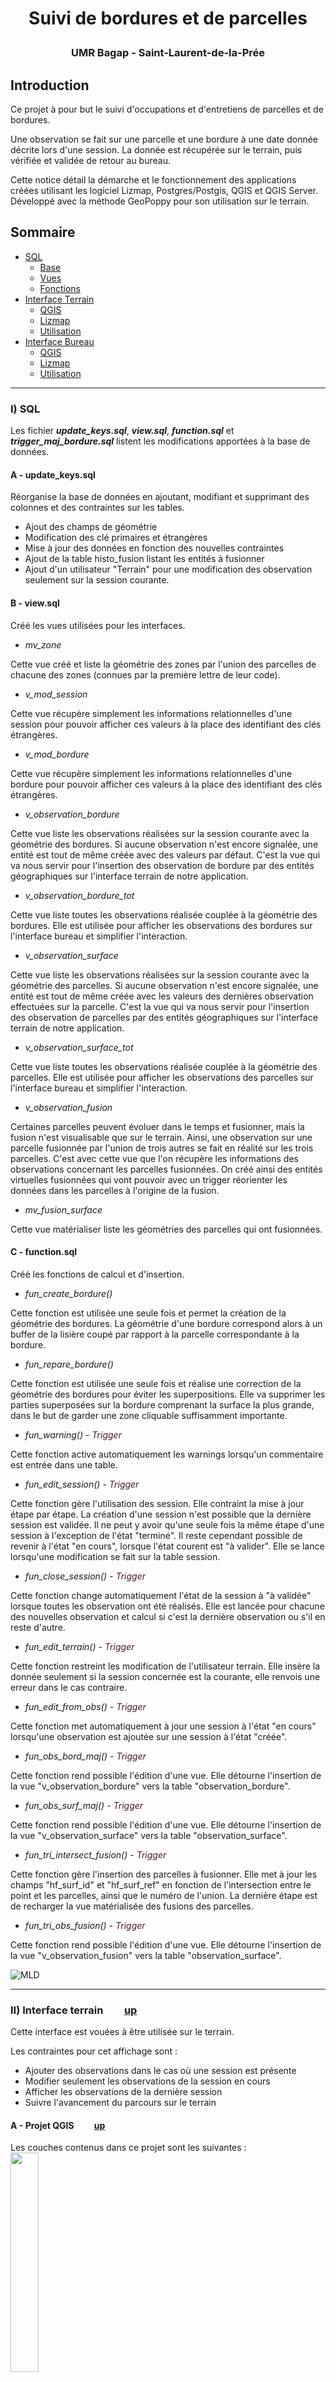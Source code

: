 
# <p style="text-align: center;"> Suivi de bordures et de parcelles</p>
### <p style="text-align: center;"> UMR Bagap - Saint-Laurent-de-la-Prée</p>


## Introduction
Ce projet à pour but le suivi d'occupations et d'entretiens de parcelles et de bordures.

Une observation se fait sur une parcelle et une bordure à une date donnée décrite lors d'une session. La donnée est récupérée sur le terrain, puis vérifiée et validée de retour au bureau.

Cette notice détail la démarche et le fonctionnement des applications créées utilisant les logiciel Lizmap, Postgres/Postgis, QGIS et QGIS Server. Développé avec la méthode GeoPoppy pour son utilisation sur le terrain.

## <a id="up"> Sommaire </a>
* [SQL](#sql)
  * [Base](#base)
  * [Vues](#view)
  * [Fonctions](#func)
* [Interface Terrain](#field)
  * [QGIS](#pqgisF)
  * [Lizmap](#plizmapF)
  * [Utilisation](#usesF)
* [Interface Bureau](#desktop)  
  * [QGIS](#pqgisD)
  * [Lizmap](#plizmapD)
  * [Utilisation](#usesD)

***
### <a id="sql">I) SQL</a>

Les fichier *__update_keys.sql__*, *__view.sql__*, *__function.sql__* et *__trigger_maj_bordure.sql__* listent les modifications apportées à la base de données.

#### <a id="pqgisF"> A - update_keys.sql </a>

Réorganise la base de données en ajoutant, modifiant et supprimant des colonnes et des contraintes sur les tables.
  * Ajout des champs de géométrie
  * Modification des clé primaires et étrangères
  * Mise à jour des données en fonction des nouvelles contraintes
  * Ajout de la table histo_fusion listant les entités à fusionner
  * Ajout d'un utilisateur "Terrain" pour une modification des observation seulement sur la session courante.

#### <a id="pqgisF"> B - view.sql </a>
Créé les vues utilisées pour les interfaces.
  * *mv_zone*

  Cette vue créé et liste la géométrie des zones par l'union des parcelles de chacune des zones (connues par la première lettre de leur code).
  * *v_mod_session*

  Cette vue récupère simplement les informations relationnelles d'une session pour pouvoir afficher ces valeurs à la place des identifiant des clés étrangères.
  * *v_mod_bordure*

  Cette vue récupère simplement les informations relationnelles d'une bordure pour pouvoir afficher ces valeurs à la place des identifiant des clés étrangères.
  * *v_observation_bordure*

  Cette vue liste les observations réalisées sur la session courante avec la géométrie des bordures. Si aucune observation n'est encore signalée, une entité est tout de même créée avec des valeurs par défaut. C'est la vue qui va nous servir pour l'insertion des observation de bordure par des entités géographiques sur l'interface terrain de notre application.
  * *v_observation_bordure_tot*

  Cette vue liste toutes les observations réalisée couplée à la géométrie des bordures. Elle est utilisée pour afficher les observations des bordures sur l'interface bureau et simplifier l'interaction.
  * *v_observation_surface*

  Cette vue liste les observations réalisées sur la session courante avec la géométrie des parcelles. Si aucune observation n'est encore signalée, une entité est tout de même créée avec les valeurs des dernières observation effectuées sur la parcelle. C'est la vue qui va nous servir pour l'insertion des observation de parcelles par des entités géographiques sur l'interface terrain de notre application.
  * *v_observation_surface_tot*

  Cette vue liste toutes les observations réalisée couplée à la géométrie des parcelles. Elle est utilisée pour afficher les observations des parcelles sur l'interface bureau et simplifier l'interaction.  
  * *v_observation_fusion*

  Certaines parcelles peuvent évoluer dans le temps et fusionner, mais la fusion n'est visualisable que sur le terrain. Ainsi, une observation sur une parcelle fusionnée par l'union de trois autres se fait en réalité sur les trois parcelles. C'est avec cette vue que l'on récupère les informations des observations concernant les parcelles fusionnées. On créé ainsi des entités virtuelles fusionnées qui vont pouvoir avec un trigger réorienter les données dans les parcelles à l'origine de la fusion.
  * *mv_fusion_surface*

  Cette vue matérialiser liste les géométries des parcelles qui ont fusionnées.

#### <a id="pqgisF"> C - function.sql </a>
Créé les fonctions de calcul et d'insertion.
  * *fun_create_bordure()*

 Cette fonction est utilisée une seule fois et permet la création de la géométrie des bordures. La géométrie d'une bordure correspond alors à un buffer de la lisière coupé par rapport à la parcelle correspondante à la bordure.
  * *fun_repare_bordure()*

  Cette fonction est utilisée une seule fois et réalise une correction de la géométrie des bordures pour éviter les superpositions. Elle va supprimer les parties superposées sur la bordure comprenant la surface la plus grande, dans le but de garder une zone cliquable suffisamment importante.
  * *fun_warning() -  <span style='color:#4A1A2C'>Trigger</span>*

  Cette fonction active automatiquement les warnings lorsqu'un commentaire est entrée dans une table.
  * *fun_edit_session() - <span style='color:#4A1A2C'>Trigger</span>*

  Cette fonction gère l'utilisation des session. Elle contraint la mise à jour étape par étape. La création d'une session n'est possible que la dernière session est validée. Il ne peut y avoir qu'une seule fois la même étape d'une session à l'exception de l'état "terminé".
  Il reste cependant possible de revenir à l'état "en cours", lorsque l'état courent est "à valider". Elle se lance lorsqu'une modification se fait sur la table session.
  * *fun_close_session() - <span style='color:#4A1A2C'>Trigger</span>*

  Cette fonction change automatiquement l'état de la session à "à validée" lorsque toutes les observation ont été réalisés. Elle est lancée pour chacune des nouvelles observation et calcul si c'est la dernière observation ou s'il en reste d'autre.
  * *fun_edit_terrain() - <span style='color:#4A1A2C'>Trigger</span>*

  Cette fonction restreint les modification de l'utilisateur terrain. Elle insère la donnée seulement si la session concernée est la courante, elle renvois une erreur dans le cas contraire.
  * *fun_edit_from_obs() - <span style='color:#4A1A2C'>Trigger</span>*

  Cette fonction met automatiquement à jour une session à l'état "en cours" lorsqu'une observation est ajoutée sur une session à l'état "créée".
  * *fun_obs_bord_maj() - <span style='color:#4A1A2C'>Trigger</span>*

  Cette fonction rend possible l'édition d'une vue. Elle détourne l'insertion de la vue "v_observation_bordure" vers la table "observation_bordure".
  * *fun_obs_surf_maj() - <span style='color:#4A1A2C'>Trigger</span>*

  Cette fonction rend possible l'édition d'une vue. Elle détourne l'insertion de la vue "v_observation_surface" vers la table "observation_surface".
  * *fun_tri_intersect_fusion() - <span style='color:#4A1A2C'>Trigger</span>*

  Cette fonction gère l'insertion des parcelles à fusionner. Elle met à jour les champs "hf_surf_id" et "hf_surf_ref" en fonction de l'intersection entre le point et les parcelles, ainsi que le numéro de l'union.
  La dernière étape est de recharger la vue matérialisée des fusions des parcelles.
  * *fun_tri_obs_fusion() - <span style='color:#4A1A2C'>Trigger</span>*

  Cette fonction rend possible l'édition d'une vue. Elle détourne l'insertion de la vue "v_observation_fusion" vers la table "observation_surface".

![MLD](bagap_MLD.png)
***
### <a id="field">II)	Interface terrain</a>`    `[up](#up)

Cette interface est vouées à être utilisée sur le terrain.

Les contraintes pour cet affichage sont :
* Ajouter des observations dans le cas où une session est présente
* Modifier seulement les observations de la session en cours
* Afficher les observations de la dernière session
* Suivre l'avancement du parcours sur le terrain


#### <a id="pqgisF"> A - Projet QGIS </a>`    `[up](#up)

Les couches contenus dans ce projet sont les suivantes :
<img src="/ScreenShot/Field/01_liste_couches.png" width="30%">

* __<span style='color:#96CA2D'>lisiere :</span>__ Affichage géographique des lisières.    

* __<span style='color:#046380'>v_observation_bordure :</span>__ Affichage géographique des observation de bordures de la session courante.

* __<span style='color:#046380'>v_observation_fusion :</span>__ Affichage géographique des observation de surfaces fusionnées.

* __<span style='color:#046380'>v_observation_surface:</span>__ Affichage géographique des observation de surfaces courante ou de la dernière session.

* __<span style='color:#333333'>mv_zone: </span>__ Affichage géographique des trois zones de suivi.

* __<span style='color:#01B0F0'>utilisation_sol :</span>__ Couche donnant les valeurs relationnelles des types d'utilisation et d'occupation du sol.

* __<span style='color:#01B0F0'>etat_surface:</span>__ Couche donnant les valeurs relationnelles des types d'état d'une surface.

* __<span style='color:#BD8D46'>session :</span>__ Couche donnant l'information sur l'état des sessions. Seulement les deux dernières sont prises en compte.

* __<span style='color:#8E3557'>v_mod_session :</span>__ Couche donnant les valeurs sous forme de libellé pour l'affichage des sessions dans la table attributaire. Cette couche est jointe à la couche session.

* __<span style='color:#01B0F0'>observateur :</span>__ Couche donnant les valeurs relationnelles des observateurs d'une session.

* __<span style='color:#01B0F0'>etat_session :</span>__ Couche donnant les valeurs relationnelles des états d'une session.

  * <span style='color:#96CA2D'> Entités géographiques présentes pour la reconnaissance du terrain.</span>

  * <span style='color:#046380'>  Entités présentes pour l'ajout d'information par modification de la base de données de façon géographique.</span>

  * <span style='color:#333333'>  Entités présentes pour zoomer rapidement sur les entités voulues.</span>

  * <span style='color:#01B0F0'>  Entités présentes pour afficher les valeurs relationnelles sous forme de libellé dans les popups et formulaires d'édition.</span>

  * <span style='color:#BD8D46'>  Entités présentes pour donner des informations supplémentaires et non géographiques.</span>

  * <span style='color:#8E3557'>  Entités présentes pour afficher les valeurs relationnelles sous forme de libellé dans la table attributaire. </span>

###### Paramétrage des champs
L'affichage dans lizmap utilise les paramètres de QGIS. Nous allons donc définir les champs que nous voulons voir dans les popups et les formulaires d'édition. Pour ce faire, nous allons dans les *__propriétés de la couche__* puis dans l'onglet *__Champs__*
* *Session*

Les session vont être affichées sous forme de table attributaire, nous avons donc besoin d'ajouter une jointure pour récupérer les champs sous forme de libellés. Cette couche est également éditable, tous les champs doivent donc apparaître dans une popup.

![MLD](/ScreenShot/Field/02_session_champs.png)

  1. <span style='color:#1cda49'>  Champs provenant de la jointure qui seront affichés dans la table attributaire de Lizmap </span>
  2. <span style='color:#ff0000'> Champs cachés à l'utilisateur mais prenant des valeurs automatiquement dans la base de données</span>
  3. <span style='color:#2d90f6'> Champs à afficher pour l'utilisateur avec un Alias compréhensible et des valeurs relationnelles ajoutés pour remplacer les champs clés étrangères par des libellés </span>


* *Observation bordures*

Les observations de bordure seront simplement afficher à l'aide de popups et éditables. La couche contenant des champs booléens, il faut les afficher sous la forme de case à cocher et donner en alias des noms pertinents. De plus, la table contient un grand nombre de champs, nous décidons donc de les regrouper par des onglets à l'affichage. De la même façon que la session des champs vont rester caché du fait qu'ils ne sont pas utiles à l'utilisateur, mais important tout de même pour la base de données.

![MLD](/ScreenShot/Field/03_v_obs_bordure_champs.png)

1. <span style='color:#2d90f6'> Mise en forme de boîte à cocher avec comme valeur TRUE (coché) et FALSE (décoché) </span>
2. <span style='color:#27ba43'> Organisation du formulaire par cliquer/glisser sous forme d'onglets </span>


* *Observation surface*

Les couches fusion et surface possèdent les mêmes type d'entité, leur paramétrage est ainsi identique. Nous utilisons le cliquer/glisser pour n'afficher que les champs qui nous intéressent. Nous utilisons également les valeurs relationnelles, cachées, boîte à cocher vues précédemment.

![MLD](/ScreenShot/Field/05_v_obs_surface_champs.png)

###### Paramétrage de la symbologie
La symbologie est importante pour une meilleure visualisation de l'avancement du travail. Sur l'interface dédiée au terrain, nous voulons pouvoir repérer d'un coup d'oeil le travail que nous venons d'effectuer. Nous recherchons donc ici à différencier les données à enregistrer des données déjà présentes. La symbologie se fera donc sur les couches concernant les observations (de bordure et de surface). Afin de ne pas mélanger les entités, nous donnons deux couple de couleur différentes, une pour les bordures et l'autre pour les parcelles.


![MLD](/ScreenShot/Field/06_v_obs_bordure_style.png)
1.  Remplissage vert clair pour indiquer les observation réalisée pour la session en en cours
2.  Remplissage rouge pour les observations qui ne sont pas encore renseignées pour la session courante.

![MLD](/ScreenShot/Field/07_v_obs_surface_style.png)
1.  Remplissage bleu pour les observations qui ne sont pas réalisée et pour contraster avec le vert des bordures.
2.  Remplissage rouge pour les observations qui ne sont pas encore réalisées. Les points noir sont présent pour contraster la symbologie des bordures.

#### <a id="plizmapF"> B - Paramètres Lizmap </a>`    `[up](#up)

Cette interface doit permettre la modification des observations sur les parcelles et sur les bordures. Il doit aussi rendre possible la modification de l'état de la session une fois que celle-ci est finie.

###### Paramétrage des actions
* Edition

Nous ajoutons les couches éditable dans l'onglet *__'Édition des couches'__* .
Pour chacune des couches, nous cochons l'option *__'Modifier les attributs'__* ainsi que *__'Supprimer'__* , excepté pour la couche session.

   ![MLD](/ScreenShot/Field/09_param_edition.png)

* Table attributaire

Ajouter les couches dans l'onglet *__'Table attributaire'__* permet d'afficher les données des couches dans un tableau sur l'interface. C'est aussi en les ajoutant dans cet onglet, que l'on peut utiliser le trie par localisation de la couche, ainsi que les relations parent/enfant qui filtrent les enfants en fonction de l'entité parent.

Ici, nous voulons simplement visualiser les données de la table session, mais nous ajoutons aussi la table mv_zone en cochant l'option *__'Masquer la couche dans la liste'__* puisque nous n'avons pas besoin de voir les données, mais nous utilisons la localisation sur la couche.


   ![MLD](/ScreenShot/Field/10_param_attributaire.png)

* Localisation par couche

La localisation par couche permet de filtrer les données d'une couche en fonction des attributs spécifiés. Si l'entité est géographique, il est possible de zoomer dessus. Nous l'utilisons ici pour centrer la carte sur la zone sur laquelle nous voulons enregistrer les observations.

   ![MLD](/ScreenShot/Field/11_param_locate_zone.png)

###### <a id="affich"> Paramétrage de l'affichage </a>

La configuration de l'affichage se fait dans l'onglet *__'Couches'__* du plugin Lizmap dans la partie *__'Popup'__* de la couche sélectionnée. En sélectionnant 'lizmap' comme source, il est possible de modifier les informations à afficher par la popup avec un balisage HTML. Cela est utile pour embellir l'affichage, ou pour ne montrer que certains champs.

Ici nous souhaitons avoir une vision simplifier des champs des couches d'observation. Nous utilisons un tableau avec des fonds de couleur intercalés une fois sur deux et les valeurs booléennes sont en majuscule.

* Bordures


   ![MLD](/ScreenShot/Field/12_param_bordure_config.png)
*  Parcelles 'fusion'


   ![MLD](/ScreenShot/Field/13_param_fusion_config.png)

* Parcelles


   ![MLD](/ScreenShot/Field/14_param_surface_config.png)


#### <a id="usesF"> C - Utilisations </a>

Cet application est très simple à utiliser, nous allons voir les différentes fonctionnalités et comment les atteindre.

Les premiers éléments à regarder sont les couches géographiques, nous avons Lisière, Bordures, Surfaces et les parcelles fusionnées. Ces dernières ont la même symbologie que Surfaces puisqu'elles complètent les informations.

<p style="text-align:center;">
![MLD](/ScreenShot/Field/Uses/01_couches.png)
</p>

La partie filtrant les différentes zones est très simple d'utilisation. Il suffit de choisir dans le cadre "Locating" la lettre concernant notre zone. Ici nous avons sélectionné la A, ce qui a centré la carte et détouré la zone en jaune.

<p style="text-align:center;">
![MLD](/ScreenShot/Field/Uses/02_loc.png)
</p>

Nous passons maintenant au fonctionnement de l'ajout des observations sur nos parcelles. Nous pouvons dors et déjà voir en bleu les parcelles sur lesquelles nous avont déjà réalisé nos observations lors de la session. Nous nous penchons donc sur une parcelle en rouge pour notifier l'observation.

En cliquant sur la parcelle, celle-ci est détourée en jaune et une popup s'ouvre à gauche de l'écran, nous renseignant sur le contenu actuel de la parcelle.
Nous pouvons ainsi constater le numéro, la session, un commentaire, l'état et l'occupation du sol. Ces informations concernent alors bien la session précédente.

Nous allons donc passer à l'édition de l'information en cliquant sur le bouton en forme de crayon.

<p style="text-align:center;">
![MLD](/ScreenShot/Field/Uses/03_click_parcelle.png)
</p>

Le formulaire d'édition remplace de fait la popup et on y retrouve exactement les mêmes informations. Nous pouvons ainsi modifier l'état, l'occupation et la hauteur, modifier le commentaire. Il faut bien penser à changer la session, sans quoi, l'édition n'aura pas lieu et une erreur apparaîtra.

<p style="text-align:center;">
![MLD](/ScreenShot/Field/Uses/04_edit_parcelle.png)
</p>

Un fois la donnée sauvegarder en cliquant sur le bouton "save", nous pouvons voir à l'écran que la couleur à changer et est passé au bleu. De plus un message nous signalant que la donnée a bien été sauvegardée est visible en haut de l'écran.

<p style="text-align:center;">
![MLD](/ScreenShot/Field/Uses/05_fin_parcelle.png)
</p>
Nous suivons le même procédé pour le renseignement sur les bordures. En la sélectionnant, elle devient entouré de jaune et la popup s'affiche contenant toutes les informations actuelle. Pour les bordures coloré de rouge, les données sont des valeurs par défaut à faux et à la session courante, mais aucune n'est réellement présente dans la base de donnée actuellement.

![MLD](/ScreenShot/Field/Uses/06_click_bordure.png)

Lorsque l'on souhaite effectuer une édition sur une bordure, le formulaire se présente sous la forme de cinq onglet. Le premier comprenant les renseignement basique de la bordure.

![MLD](/ScreenShot/Field/Uses/07_edit_bor_1.png)

Ensuite, les onglets vont regrouper les informations en thème pour orienter l'utilisateur sur la donnée qu'il cherche à rentrer, sans qu'il ait besoin de faire défiler le formulaire indéfiniment.

<p style="text-align:center;">
![MLD](/ScreenShot/Field/Uses/08_edit_bor_2.png)![MLD](/ScreenShot/Field/Uses/09_edit_bor_3.png)
</p>

<p style="text-align:center;">
![MLD](/ScreenShot/Field/Uses/10_edit_bor_4.png)![MLD](/ScreenShot/Field/Uses/11_edit_bor_5.png)
</p>

Une fois sauvegarder, la bordure devient verte et signale ainsi que la donnée est bien sauvegardée et qu'il est possible de poursuivre notre saisie.

<p style="text-align:center;">
  ![MLD](/ScreenShot/Field/Uses/12_fin_bordure.png)
</p>

Une fois les observations réalisée sur toutes les parcelles et bordures (plus aucun morceau de rouge ne se trouve sur la carte), la session passe automatiquement à 'à valider', ce qui met fin à l'application terrain pour cette session.

Il est cependant possible de visualiser les deux dernières session et de modifier l'état de la session courante. Pour ce faire, dans l'onglet "data" il faut cliquer sur le bouton à côté de "Session".

<p style="text-align:center;">
  ![MLD](/ScreenShot/Field/Uses/13_session.png)
</p>
Il est alors possible de cliquer sur le bouton d'édition, ce qui ouvre le formulaire pour modifier les champs. Lors de cet étape, il est ainsi possible de modifier l'état pour qu'il soit "en cours" ou ""à valider", selon si on a besoin de revenir en arrière ou de forcer la fin du travail.

<p style="text-align:center;">
  ![MLD](/ScreenShot/Field/Uses/14_edit_session.png)
</p>





Avec cette interface, nous pouvons nous diriger sur le terrain et saisir simplement les données concernant les entretiens des bordures et l'état des parcelles.

   ![MLD](/ScreenShot/Field/15_interface_global.png)


***
### <a id="desktop">III) Interface bureau</a>`    `[up](#up)
Cette interface est vouées à être utilisée au bureau.

Les contraintes pour cet affichage sont :
* Visualiser les observations de toutes les sessions
* Modifier toutes les observations
* Modifier toutes les tables paramètres
* Avoir une symbologie par état de surface et occupation du sol
* Avoir une symbologie par type d'entretien de bordure.
* Pouvoir fusionner des parcelles entre elles
* Visualiser la totalité des données

#### <a id="pqgisD"> A - Projet QGIS</a> `    `[up](#up)

<img src="/ScreenShot/Desktop/01_liste_couches.png" width="30%">

* __<span style='color:#333333'>histo_fusion :</span>__ Affichage ponctuel des parcelles fusionnées.    

* __<span style='color:#96CA2D'>lisiere :</span>__ Affichage géographique des lisières.

* __<span style='color:#046380'>Strate herbacée :</span>__ Affichage géographique des observations de bordures dont les entretiens correspondent à la partie herbacée.

* __<span style='color:#046380'>Strate arbustive :</span>__ Affichage géographique des observations de bordures dont les entretiens correspondent à la partie arbustive.

* __<span style='color:#046380'>Strate arborée:</span>__ Affichage géographique des observations de bordures dont les entretiens correspondent à la partie arborée.

* __<span style='color:#046380'>Haie: </span>__ Affichage géographique des observations de bordures dont les entretiens correspondent à la partie haie.

* __<span style='color:#046380'>Autre :</span>__ Affichage géographique des observations de bordures n'ayant pas d'entretiens observé.

* __<span style='color:#046380'>Surface ocs:</span>__ Affichage géographique des observations de surfaces catégorisé suivant l'occupation du sol.

* __<span style='color:#046380'>Surface etats :</span>__ Affichage géographique des observations de surfaces catégorisé suivant l'état.

* __<span style='color:#96CA2D'>bordure :</span>__ Affichage des bordures afin de les modifier ou d'en ajouter.

* __<span style='color:#96CA2D'>surface :</span>__ Affichage des surfaces dans le but de les modifier ou d'en ajouter.

* __<span style='color:#333333'>mv_zone :</span>__ Affichage géographique des trois zones de suivi.

* __<span style='color:#BD8D46'>session_old :</span>__ Couche donnant l'information sur l'état des sessions. Seulement les deux dernières sont prises en compte.

* __<span style='color:#01B0F0'>observateur :</span>__ Couche donnant les valeurs relationnelles des observateurs d'une session.

* __<span style='color:#8E3557'>v_mod_session :</span>__ Couche donnant les valeurs sous forme de libellé pour l'affichage des sessions dans la table attributaire. Cette couche est jointe à la couche session.

* __<span style='color:#01B0F0'>etat_session :</span>__ Couche donnant les valeurs relationnelles des états d'une session.

* __<span style='color:#BD8D46'>observation_bordure :</span>__ Couche donnant les informations des observations des bordure pour chaque session.

* __<span style='color:#8E3557'>v_mod_bordure :</span>__ Couche donnant les valeurs relationnelles des observations de bordure.

* __<span style='color:#8E3557'>v_mod_observation_bordure :</span>__ Couche donnant les valeurs relationnelles des observations de bordure.

* __<span style='color:#BD8D46'>observation_surface:</span>__ Couche donnant les informations des observations des parcelles pour chaque session.

* __<span style='color:#01B0F0'>etat_surface :</span>__ Couche donnant les valeurs relationnelles des types d'état d'une surface.

* __<span style='color:#01B0F0'>utilisation_sol :</span>__ Couche donnant les valeurs relationnelles des types d'utilisation et d'occupation du sol.

* __<span style='color:#8E3557'>v_mod_observation_surface :</span>__ Couche donnant les valeurs relationnelles des observations de parcelle.

  * <span style='color:#333333'> Entités géographiques améliorant l'interprétation des données.</span>

  * <span style='color:#96CA2D'> Entités géographiques présentes pour la reconnaissance du terrain.</span>

  * <span style='color:#046380'>  Entités géographique présentes pour l'ajout d'information par modification de la base de données de façon géographique.</span>

  * <span style='color:#BD8D46'>  Entités donnant des informations supplémentaires non géographiques.</span>

  * <span style='color:#01B0F0'>  Entités présentes pour afficher les valeurs relationnelles sous forme de libellé dans les popups et formulaires d'édition.</span>

  * <span style='color:#8E3557'>  Entités présentes pour afficher les valeurs relationnelles sous forme de libellé dans la table attributaire. </span>


Pour cet interface, nous utilisons des liens parent/enfant. Nous l'utilisons d'une part pour effectuer des tris par session et d'autre part pour regrouper les observations par parcelles et visualiser son avancement.

![MLD](/ScreenShot/Desktop/02_relation_qgis.png)

Les relations ainsi créées concernent les couches d'observation. Chaque catégorie d'observation de bordure est reliée à la couche session, ce qui va rendre dynamique l'affichage des observations sur la carte en fonction des sessions. Il en est de même pour les deux symbologies des observations de parcelles.
De plus, les couche *__'observation_bordure'__* et *__'observation_surface'__* sont liées respectivement aux couches *__'bordure'__* et *__'surface'__* .

Les couches *__'Strate herbacée'__* , *__'Strate arbustive'__* , *__'Strate arborée'__* , *__'Haie'__* et *__'Autre'__* proviennent de la vue *__'v_observation_bordure'__* et sont filtrées dans QGIS en fonction de la valeur des champs provenant de la catégorie respective.

Les couches *__'Surface ocs'__* et *__'Surface etats'__* proviennent de la vue *__'v_observation_surface'__* .

###### Paramétrage des champs
Les champs sont paramétrés de la même façon que pour l'interface Terrain. Les observations pouvant être visualisées par table attributaire, nous ajoutons une vue qui, par jointure renseigne les valeurs relationnelles. La couche histo_fusion est aussi ajoutée pour fusionner les parcelles pour adapter le modèle à la réalité.

* histo_fusion

![MLD](/ScreenShot/Desktop/03_histo_champ.png)

* observation_bordure

![MLD](/ScreenShot/Desktop/04_obs_bord_champs.png)

* observation_surface

![MLD](/ScreenShot/Desktop/05_obs_surf_champs.png)

###### Paramétrage de la symbologie

Cette interface doit avoir une symbologie plus poussée que pour le terrain. En effet, nous souhaitons ici avoir une première approche de l'état des bordures et parcelles visuellement. C'est pourquoi nous avons dupliqué les couches et utilisé une classification différente sur chacune d'elles.

* Strate herbacée

![MLD](/ScreenShot/Desktop/08_obs_bord_style_herba.png)

* Strate arbustive

![MLD](/ScreenShot/Desktop/06_obs_bord_style_arbu.png)

* Strate arborée

![MLD](/ScreenShot/Desktop/09_obs_bor_style.png)

* Haies

![MLD](/ScreenShot/Desktop/07_obs_bord_style_haie.png)

* Surface ocs

![MLD](/ScreenShot/Desktop/11_obs_surf_style_OCS.png)

* Surface etats

![MLD](/ScreenShot/Desktop/10_obs_surf_style_etats.png)


* histo_fusion

Les entités de la couche fusion sont catégorisées par le champ numéro union afin de visualiser les parcelles fusionnées entre elles.

![MLD](/ScreenShot/Desktop/15_fusion_style.png)


#### <a id="plizmapD"> B - Paramètres Lizmap </a> [UP](#up)

###### Paramétrage des actions
* Edition

L'édition va se tourner sur toutes les couches. On va ainsi lister dans cet onglet, aussi bien les couches géométriques concernant les observations, mais aussi les parcelles, lisière et bordures elles-même ainsi que les tables paramètres qui gravitent autour.

![MLD](/ScreenShot/Desktop/13_param_edition.png)


* Table attributaire

Les couches concernées par l'affichage attributaire sont les entités géographiques bordure, lisière et parcelles, ainsi que les tables paramètres et les sessions. Les couches observation_surface et observation_bordure vont aussi s'y trouver en s'affichant en tant qu'enfant sous les bordures et les parcelles.

Les couches concernant les catégories d'entretiens et d'occupation du sol des parcelles vont elle aussi être ajouté dans cet onglet, mais ne seront pas visualisable. Nous les utilisons seulement pour effectuer des recherche en fonction des sessions.

![MLD](/ScreenShot/Desktop/12_param_attributaire.png)

* Localisation par couche

Les filtres géographique que nous souhaitons effectuer se font du côté des sessions et des zones. Nous ajoutons ainsi la couche session_old et la couche mv_zone qui, grâce aux relations afficheront les entités concernée.

![MLD](/ScreenShot/Desktop/14_param_locate_layer.png)

###### Paramétrage de l'affichage
Les affichages dans les popups sont basés sur les affichages de [l'interface terrain](#affich).

#### <a id="usesD"> C - Utilisations </a>`    `[up](#up)

Avec cette interface, nous pouvons manipuler nos données et corriger les données provenant du terrain. Nous avons un contrôle et un accès total aux données de la base.

![MLD](/ScreenShot/Desktop/16_interface_desktop.png)

&nbsp;
&nbsp;

-------------

&nbsp;

Corentin FALCONE / UE INRA Saint-Laurent-de-la-Prée

![MLD](/ScreenShot/INRA_logo_small.jpg)
<p style="text-align:right">Août - 2018</p>

